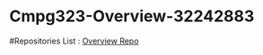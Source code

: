 # Cmpg323-Overview-32242883

#Repositories List :
<a href ="https://github.com/UliHuss10/Cmpg323-Overview-32242883.git">  Overview Repo   </a>

